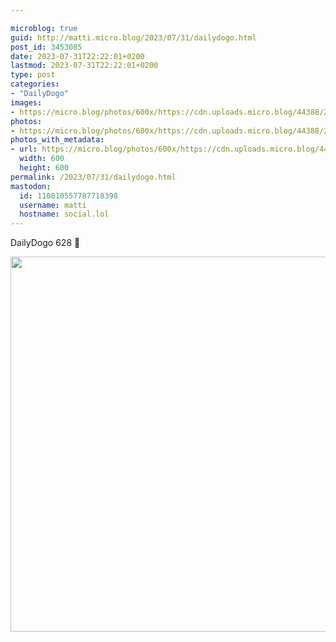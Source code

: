 ```yaml
---

microblog: true
guid: http://matti.micro.blog/2023/07/31/dailydogo.html
post_id: 3453085
date: 2023-07-31T22:22:01+0200
lastmod: 2023-07-31T22:22:01+0200
type: post
categories:
- "DailyDogo"
images:
- https://micro.blog/photos/600x/https://cdn.uploads.micro.blog/44388/2023/a0572e8232a84b999eaaef0862a50adf.jpg
photos:
- https://micro.blog/photos/600x/https://cdn.uploads.micro.blog/44388/2023/a0572e8232a84b999eaaef0862a50adf.jpg
photos_with_metadata:
- url: https://micro.blog/photos/600x/https://cdn.uploads.micro.blog/44388/2023/a0572e8232a84b999eaaef0862a50adf.jpg
  width: 600
  height: 600
permalink: /2023/07/31/dailydogo.html
mastodon:
  id: 110810557787718398
  username: matti
  hostname: social.lol
---
```

DailyDogo 628 🐶

<img src="/media/uploads/2023/a0572e8232a84b999eaaef0862a50adf.jpg" width="600" height="600" alt="" />

